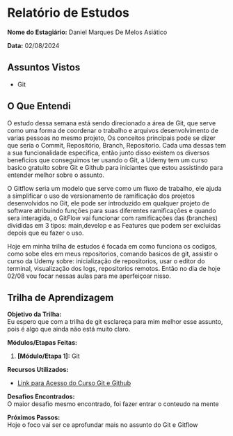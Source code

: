 # Relatório de Estudos

**Nome do Estagiário:** Daniel Marques De Melos Asiático

**Data:** 02/08/2024

## Assuntos Vistos

- Git

## O Que Entendi

O estudo dessa semana está sendo direcionado a área de Git, que serve como uma forma de coordenar o trabalho e arquivos desenvolvimento de varias pessoas no mesmo projeto, Os conceitos principais pode se dizer que seria o Commit, Repositório, Branch, Repositorio. Cada uma dessas tem a sua funcionalidade especifica, então junto disso existem os diversos beneficios que conseguimos ter usando o Git, a Udemy tem um curso basico gratuito sobre Git e Github para iniciantes que estou assistindo para entender melhor sobre o assunto.

O Gitflow seria um modelo que serve como um fluxo de trabalho, ele ajuda a simplificar o uso de versionamento de ramificação dos projetos desenvolvidos no Git, ele pode ser introduzido em qualquer projeto de software atribuindo funções para suas diferentes ramificações e quando sera interagida, o GitFlow vai funcionar com ramificações das (branches) divididas em 3 tipos: main,develop e as Features que podem ser excluidas depois que eu fazer o uso.

Hoje em minha trilha de estudos é focada em como funciona os codigos, como sobe eles em meus repositorios, comando basicos de git, assistir o curso da Udemy sobre: inicialização de repositorios, usar o editor do terminal, visualização dos logs, repositorios remotos. Então no dia de hoje 02/08 vou focar nessas aulas para me aperfeiçoar nisso.

## Trilha de Aprendizagem

**Objetivo da Trilha:**  
Eu espero que com a trilha de git esclareça para mim melhor esse assunto, pois é algo que ainda não está muito claro.

**Módulos/Etapas Feitas:**  
1.  **[Módulo/Etapa 1]:** Git

**Recursos Utilizados:**  
- [Link para Acesso do Curso Git e Github](https://www.udemy.com/course/git-e-github-para-iniciantes/learn/lecture/5120544#overview)
 

**Desafios Encontrados:**  
O maior desafio mesmo encontrado, foi fazer entrar o conteudo na mente

**Próximos Passos:**  
Hoje o foco vai ser ce aprofundar mais no assunto do Git e Gitflow

